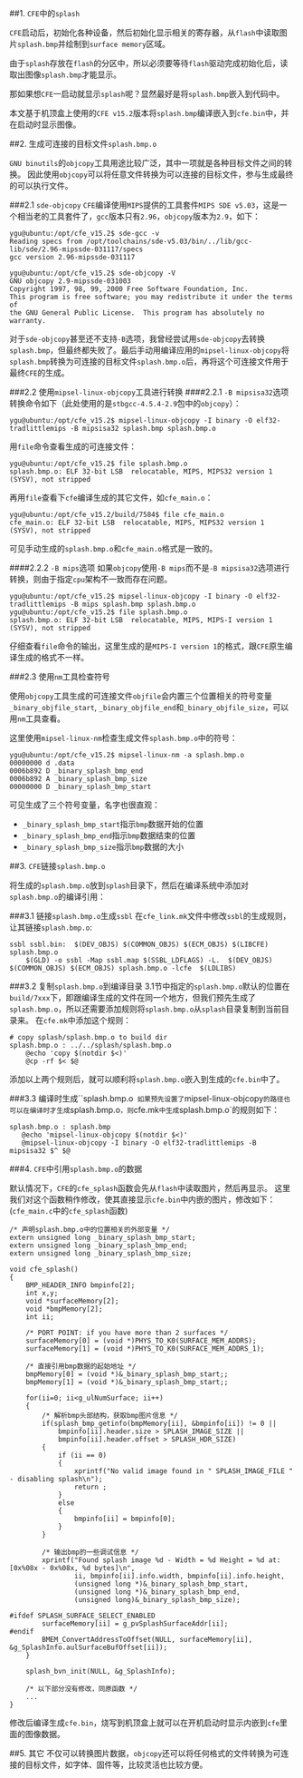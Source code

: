 ##1. `CFE`中的`splash`

`CFE`启动后，初始化各种设备，然后初始化显示相关的寄存器，从`flash`中读取图片`splash.bmp`并绘制到`surface memory`区域。

由于`splash`存放在`flash`的分区中，所以必须要等待`flash`驱动完成初始化后，读取出图像`splash.bmp`才能显示。

那如果想`CFE`一启动就显示`splash`呢？显然最好是将`splash.bmp`嵌入到代码中。

本文基于机顶盒上使用的`CFE v15.2`版本将`splash.bmp`编译嵌入到`cfe.bin`中，并在启动时显示图像。

##2. 生成可连接的目标文件`splash.bmp.o`

`GNU binutils`的`objcopy`工具用途比较广泛，其中一项就是各种目标文件之间的转换。
因此使用`objcopy`可以将任意文件转换为可以连接的目标文件，参与生成最终的可以执行文件。

###2.1 `sde-objcopy`
`CFE`编译使用`MIPS`提供的工具套件`MIPS SDE v5.03`，这是一个相当老的工具套件了，`gcc`版本只有`2.96`，`objcopy`版本为`2.9`，如下：
```
ygu@ubuntu:/opt/cfe_v15.2$ sde-gcc -v
Reading specs from /opt/toolchains/sde-v5.03/bin/../lib/gcc-lib/sde/2.96-mipssde-031117/specs
gcc version 2.96-mipssde-031117

ygu@ubuntu:/opt/cfe_v15.2$ sde-objcopy -V
GNU objcopy 2.9-mipssde-031003
Copyright 1997, 98, 99, 2000 Free Software Foundation, Inc.
This program is free software; you may redistribute it under the terms of
the GNU General Public License.  This program has absolutely no warranty.
```

对于`sde-objcopy`甚至还不支持`-B`选项，我曾经尝试用`sde-objcopy`去转换`splash.bmp`，但最终都失败了。最后手动用编译应用的`mipsel-linux-objcopy`将`splash.bmp`转换为可连接的目标文件`splash.bmp.o`后，再将这个可连接文件用于最终`CFE`的生成。


###2.2 使用`mipsel-linux-objcopy`工具进行转换
####2.2.1 `-B mipsisa32`选项
转换命令如下（此处使用的是`stbgcc-4.5.4-2.9`包中的`objcopy`）：

```
ygu@ubuntu:/opt/cfe_v15.2$ mipsel-linux-objcopy -I binary -O elf32-tradlittlemips -B mipsisa32 splash.bmp splash.bmp.o
```

用`file`命令查看生成的可连接文件：
```
ygu@ubuntu:/opt/cfe_v15.2$ file splash.bmp.o 
splash.bmp.o: ELF 32-bit LSB  relocatable, MIPS, MIPS32 version 1 (SYSV), not stripped
```

再用`file`查看下`cfe`编译生成的其它文件，如`cfe_main.o`：
```
ygu@ubuntu:/opt/cfe_v15.2/build/7584$ file cfe_main.o
cfe_main.o: ELF 32-bit LSB  relocatable, MIPS, MIPS32 version 1 (SYSV), not stripped
```

可见手动生成的`splash.bmp.o`和`cfe_main.o`格式是一致的。

####2.2.2 `-B mips`选项
如果`objcopy`使用`-B mips`而不是`-B mipsisa32`选项进行转换，则由于指定`cpu`架构不一致而存在问题。
```
ygu@ubuntu:/opt/cfe_v15.2$ mipsel-linux-objcopy -I binary -O elf32-tradlittlemips -B mips splash.bmp splash.bmp.o
ygu@ubuntu:/opt/cfe_v15.2$ file splash.bmp.o 
splash.bmp.o: ELF 32-bit LSB  relocatable, MIPS, MIPS-I version 1 (SYSV), not stripped
```

仔细查看`file`命令的输出，这里生成的是`MIPS-I version 1`的格式，跟`CFE`原生编译生成的格式不一样。

###2.3 使用`nm`工具检查符号

使用`objcopy`工具生成的可连接文件`objfile`会内置三个位置相关的符号变量`_binary_objfile_start`, `_binary_objfile_end`和`_binary_objfile_size`，可以用`nm`工具查看。

这里使用`mipsel-linux-nm`检查生成文件`splash.bmp.o`中的符号：

```
ygu@ubuntu:/opt/cfe_v15.2$ mipsel-linux-nm -a splash.bmp.o  
00000000 d .data
0006b892 D _binary_splash_bmp_end
0006b892 A _binary_splash_bmp_size
00000000 D _binary_splash_bmp_start
```

可见生成了三个符号变量，名字也很直观：
+ `_binary_splash_bmp_start`指示`bmp`数据开始的位置
+ `_binary_splash_bmp_end`指示`bmp`数据结束的位置
+ `_binary_splash_bmp_size`指示`bmp`数据的大小

##3. `CFE`链接`splash.bmp.o`

将生成的`splash.bmp.o`放到`splash`目录下，然后在编译系统中添加对`splash.bmp.o`的编译引用：

###3.1 链接`splash.bmp.o`生成`ssbl`
在`cfe_link.mk`文件中修改`ssbl`的生成规则，让其链接`splash.bmp.o`:
```
ssbl ssbl.bin:  $(DEV_OBJS) $(COMMON_OBJS) $(ECM_OBJS) $(LIBCFE) splash.bmp.o
    $(GLD) -o ssbl -Map ssbl.map $(SSBL_LDFLAGS) -L.  $(DEV_OBJS) $(COMMON_OBJS) $(ECM_OBJS) splash.bmp.o -lcfe  $(LDLIBS)
```

###3.2 复制`splash.bmp.o`到编译目录
3.1节中指定的`splash.bmp.o`默认的位置在`build/7xxx`下，即跟编译生成的文件在同一个地方，但我们预先生成了`splash.bmp.o`，所以还需要添加规则将`splash.bmp.o`从`splash`目录复制到当前目录来。
在`cfe.mk`中添加这个规则：
```
# copy splash/splash.bmp.o to build dir
splash.bmp.o : ../../splash/splash.bmp.o
    @echo 'copy $(notdir $<)'
    @cp -rf $< $@
```

添加以上两个规则后，就可以顺利将`splash.bmp.o`嵌入到生成的`cfe.bin`中了。

###3.3 编译时生成``splash.bmp.o`
如果预先设置了`mipsel-linux-objcopy`的路径也可以在编译时才生成`splash.bmp.o`，则`cfe.mk`中生成`splash.bmp.o`的规则如下：
```
splash.bmp.o : splash.bmp
   @echo 'mipsel-linux-objcopy $(notdir $<)'
   @mipsel-linux-objcopy -I binary -O elf32-tradlittlemips -B mipsisa32 $^ $@
```

###4. `CFE`中引用`splash.bmp.o`的数据

默认情况下，`CFE`的`cfe_splash`函数会先从`flash`中读取图片，然后再显示。
这里我们对这个函数稍作修改，使其直接显示`cfe.bin`中内嵌的图片，修改如下：
(`cfe_main.c`中的`cfe_splash`函数)

```
/* 声明splash.bmp.o中的位置相关的外部变量 */
extern unsigned long _binary_splash_bmp_start;
extern unsigned long _binary_splash_bmp_end;
extern unsigned long _binary_splash_bmp_size;

void cfe_splash()
{
    BMP_HEADER_INFO bmpinfo[2];
    int x,y;
    void *surfaceMemory[2];
    void *bmpMemory[2];
    int ii;

    /* PORT POINT: if you have more than 2 surfaces */
    surfaceMemory[0] = (void *)PHYS_TO_K0(SURFACE_MEM_ADDRS);
    surfaceMemory[1] = (void *)PHYS_TO_K0(SURFACE_MEM_ADDRS_1);

    /* 直接引用bmp数据的起始地址 */
    bmpMemory[0] = (void *)&_binary_splash_bmp_start;;
    bmpMemory[1] = (void *)&_binary_splash_bmp_start;;

    for(ii=0; ii<g_ulNumSurface; ii++)
    {
        /* 解析bmp头部结构，获取bmp图片信息 */
        if(splash_bmp_getinfo(bmpMemory[ii], &bmpinfo[ii]) != 0 ||
            bmpinfo[ii].header.size > SPLASH_IMAGE_SIZE ||
            bmpinfo[ii].header.offset > SPLASH_HDR_SIZE)
        {
            if (ii == 0)
            {
                xprintf("No valid image found in " SPLASH_IMAGE_FILE " - disabling splash\n");
                return ;
            }
            else
            {
                bmpinfo[ii] = bmpinfo[0];
            }
        }

        /* 输出bmp的一些调试信息 */
        xprintf("Found splash image %d - Width = %d Height = %d at: [0x%08x - 0x%08x, %d bytes]\n",
                ii, bmpinfo[ii].info.width, bmpinfo[ii].info.height,
                (unsigned long *)&_binary_splash_bmp_start,
                (unsigned long *)&_binary_splash_bmp_end,
                (unsigned long)&_binary_splash_bmp_size);

#ifdef SPLASH_SURFACE_SELECT_ENABLED
        surfaceMemory[ii] = g_pvSplashSurfaceAddr[ii];
#endif
        BMEM_ConvertAddressToOffset(NULL, surfaceMemory[ii], &g_SplashInfo.aulSurfaceBufOffset[ii]);
    }

    splash_bvn_init(NULL, &g_SplashInfo);
    
    /* 以下部分没有修改，同原函数 */
    ...
}

```

修改后编译生成`cfe.bin`，烧写到机顶盒上就可以在开机启动时显示内嵌到`cfe`里面的图像数据。

##5. 其它
不仅可以转换图片数据，`objcopy`还可以将任何格式的文件转换为可连接的目标文件，如字体、固件等，比较灵活也比较方便。
